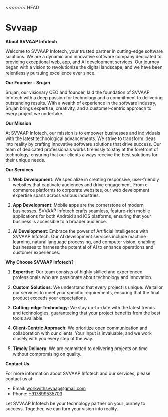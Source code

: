 <<<<<<< HEAD
# Svvaap

**About SVVAAP Infotech**

Welcome to SVVAAP Infotech, your trusted partner in cutting-edge software solutions. We are a dynamic and innovative software company dedicated to providing exceptional web, app, and AI development services. Our journey began with a vision to revolutionize the digital landscape, and we have been relentlessly pursuing excellence ever since.

**Our Founder - Srujan**

Srujan, our visionary CEO and founder, laid the foundation of SVVAAP Infotech with a deep passion for technology and a commitment to delivering outstanding results. With a wealth of experience in the software industry, Srujan brings expertise, creativity, and a customer-centric approach to every project we undertake.

**Our Mission**

At SVVAAP Infotech, our mission is to empower businesses and individuals with the latest technological advancements. We strive to transform ideas into reality by crafting innovative software solutions that drive success. Our team of dedicated professionals works tirelessly to stay at the forefront of technology, ensuring that our clients always receive the best solutions for their unique needs.

**Our Services**

1. **Web Development**: We specialize in creating responsive, user-friendly websites that captivate audiences and drive engagement. From e-commerce platforms to corporate websites, our web development expertise spans across various industries.

2. **App Development**: Mobile apps are the cornerstone of modern businesses. SVVAAP Infotech crafts seamless, feature-rich mobile applications for both Android and iOS platforms, ensuring that your business is accessible to a broader audience.

3. **AI Development**: Embrace the power of Artificial Intelligence with SVVAAP Infotech. Our AI development services include machine learning, natural language processing, and computer vision, enabling businesses to harness the potential of AI to enhance operations and customer experiences.

**Why Choose SVVAAP Infotech?**

1. **Expertise**: Our team consists of highly skilled and experienced professionals who are passionate about technology and innovation.

2. **Custom Solutions**: We understand that every project is unique. We tailor our services to meet your specific requirements, ensuring that the final product exceeds your expectations.

3. **Cutting-edge Technology**: We stay up-to-date with the latest trends and technologies, guaranteeing that your project benefits from the best tools available.

4. **Client-Centric Approach**: We prioritize open communication and collaboration with our clients. Your input is invaluable, and we work closely with you every step of the way.

5. **Timely Delivery**: We are committed to delivering projects on time without compromising on quality.

**Contact Us**

For more information about SVVAAP Infotech and our services, please contact us at:

- Email: [workwithsvvaap@gmail.com](mailto:workwithsvvaap@gmail.com)
- Phone: [+917899535703](tel:+917899535703)

Let SVVAAP Infotech be your technology partner on your journey to success. Together, we can turn your vision into reality.